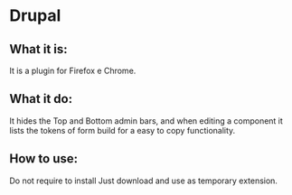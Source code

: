 # Drupal

## What it is:
It is a plugin for Firefox e Chrome.

## What it do:
It hides the Top and Bottom admin bars, and when editing a component it lists the tokens of form build for a easy to copy functionality.

## How to use:
Do not require to install
Just download and use as temporary extension.
